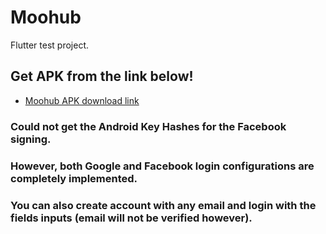 # Moohub

Flutter test project.

## Get APK from the link below!

- [Moohub APK download link](https://drive.google.com/file/d/1mbEP-1mVSF5zK1dvS-AQPQvNbJcpNbfQ/view?usp=drive_link)

### Could not get the Android Key Hashes for the Facebook signing.
### However, both Google and Facebook login configurations are completely implemented.
### You can also create account with any email and login with the fields inputs (email will not be verified however).
